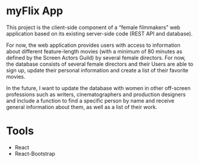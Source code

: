 # myFlix App

This project is the client-side component of a “female filmmakers” web application based on its existing server-side code (REST API and database).

For now, the web application provides users with access to information about different feature-length movies (with a minimum of 80 minutes as defined by the Screen Actors Guild) by several female directors. 
For now, the database consists of several female directors and their 
Users are able to sign up, update their personal information and create a list of their favorite movies.

In the future, I want to update the database with women in other off-screen professions such as writers, cinematographers and production designers and include a function to find a specific person by name and receive general information about them, as well as a list of their work.

# Tools

- React
- React-Bootstrap